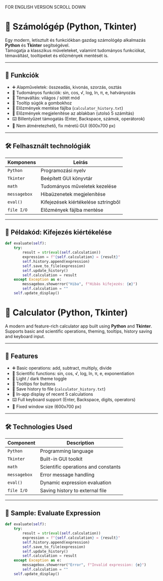 FOR ENGLISH VERSION SCROLL DOWN
# 🧮 Számológép (Python, Tkinter)

Egy modern, letisztult és funkciókban gazdag számológép alkalmazás **Python** és **Tkinter** segítségével.  
Támogatja a klasszikus műveleteket, valamint tudományos funkciókat, témaváltást, tooltipeket és előzmények mentését is.

---

## 🎯 Funkciók

- ➕ Alapműveletek: összeadás, kivonás, szorzás, osztás  
- 🧪 Tudományos funkciók: sin, cos, √, log, ln, π, e, hatványozás  
- 🌙 Témaváltás: világos / sötét mód  
- 🧠 Tooltip súgók a gombokhoz  
- 💾 Előzmények mentése fájlba (`calculator_history.txt`)  
- 📜 Előzmények megjelenítése az ablakban (utolsó 5 számítás)  
- ⌨️ Billentyűzet támogatás (Enter, Backspace, számok, operátorok)  
- 📐 Nem átméretezhető, fix méretű GUI (600x700 px)

---

## 🛠️ Felhasznált technológiák

| Komponens      | Leírás                                 |
|----------------|-----------------------------------------|
| `Python`       | Programozási nyelv                      |
| `Tkinter`      | Beépített GUI könyvtár                  |
| `math`         | Tudományos műveletek kezelése           |
| `messagebox`   | Hibaüzenetek megjelenítése              |
| `eval()`       | Kifejezések kiértékelése sztringből     |
| `file I/O`     | Előzmények fájlba mentése               |

---

## 🧪 Példakód: Kifejezés kiértékelése
```python
def evaluate(self):
    try:
        result = str(eval(self.calculation))
        expression = f"{self.calculation} = {result}"
        self.history.append(expression)
        self.save_to_file(expression)
        self.update_history()
        self.calculation = result
    except Exception as e:
        messagebox.showerror("Hiba", f"Hibás kifejezés: {e}")
        self.calculation = ""
    self.update_display()
```

# 🧮 Calculator (Python, Tkinter)

A modern and feature-rich calculator app built using **Python** and **Tkinter**.  
Supports basic and scientific operations, theming, tooltips, history saving and keyboard input.

---

## 🎯 Features

- ➕ Basic operations: add, subtract, multiply, divide  
- 🧪 Scientific functions: sin, cos, √, log, ln, π, e, exponentiation  
- 🌙 Light / dark theme toggle  
- 🧠 Tooltips for buttons  
- 💾 Save history to file (`calculator_history.txt`)  
- 📜 In-app display of recent 5 calculations  
- ⌨️ Full keyboard support (Enter, Backspace, digits, operators)  
- 📐 Fixed window size (600x700 px)

---

## 🛠️ Technologies Used

| Component       | Description                             |
|------------------|-----------------------------------------|
| `Python`         | Programming language                    |
| `Tkinter`        | Built-in GUI toolkit                    |
| `math`           | Scientific operations and constants     |
| `messagebox`     | Error message handling                  |
| `eval()`         | Dynamic expression evaluation           |
| `file I/O`       | Saving history to external file         |

---

## 🧪 Sample: Evaluate Expression
```python
def evaluate(self):
    try:
        result = str(eval(self.calculation))
        expression = f"{self.calculation} = {result}"
        self.history.append(expression)
        self.save_to_file(expression)
        self.update_history()
        self.calculation = result
    except Exception as e:
        messagebox.showerror("Error", f"Invalid expression: {e}")
        self.calculation = ""
    self.update_display()
```

